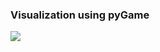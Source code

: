 ### Visualization using pyGame

[![](https://img.youtube.com/vi/x9zFqYAzQPs/0.jpg)](https://youtu.be/x9zFqYAzQPs "Visualizer")
